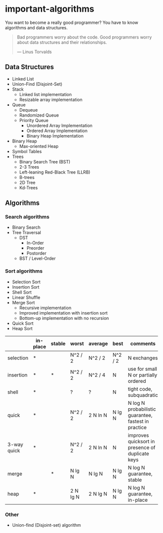 # important-algorithms
You want to become a really good programmer? You have to know algorithms and data structures.

> Bad programmers worry about the code. Good programmers worry about data structures and their relationships.
>
> ― Linus Torvalds

## Data Structures

- Linked List
- Union-Find (Disjoint-Set)
- Stack
    - Linked list implementation
    - Resizable array implementation
- Queue
    - Dequeue
    - Randomized Queue
    - Priority Queue
        - Unordered Array Implementation
        - Ordered Array Implementation
        - Binary Heap Implementation
- Binary Heap
    - Max-oriented Heap
- Symbol Tables
- Trees
    - Binary Search Tree (BST)
    - 2-3 Trees
    - Left-leaning Red-Black Tree (LLRB)
    - B-trees
    - 2D Tree
    - Kd-Trees

## Algorithms

### Search algorithms

- Binary Search
- Tree Traversal
    - DST
        - In-Order
        - Preorder
        - Postorder
    - BST / Level-Order

### Sort algorithms

- Selection Sort
- Insertion Sort
- Shell Sort
- Linear Shuffle
- Merge Sort
    - Recursive implementation
    - Improved implementation with insertion sort
    - Bottom-up implementation with no recursion
- Quick Sort
- Heap Sort


|             | in-place | stable | worst    | average  | best    | comments                                             |
|-------------|----------|--------|----------|----------|---------|------------------------------------------------------|
| selection   | *        |        | N^2 / 2  | N^2 / 2  | N^2 / 2 | N exchanges                                          |
| insertion   | *        | *      | N^2 / 2  | N^2 / 4  | N       | use for small N or partially ordered                 |
| shell       | *        |        | ?        | ?        | N       | tight code, subquadratic                             |
| quick       | *        |        | N^2 / 2  | 2 N ln N | N lg N  | N log N probabilistic guarantee, fastest in practice |
| 3-way quick | *        |        | N^2 / 2  | 2 N ln N | N       | improves quicksort in presence of duplicate keys     |
| merge       |          | *      | N lg N   | N lg N   | N lg N  | N log N guarantee, stable                            |
| heap        | *        |        | 2 N lg N | 2 N lg N | N lg N  | N log N guarantee, in-place                          |

### Other

- Union-find (Disjoint-set) algorithm